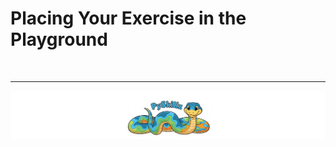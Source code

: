 # Placing Your Exercise in the Playground

<BR>

************

[![Skillz Catalog](../../graphics/PySkillzFooter.png)](skillz-catalog)
